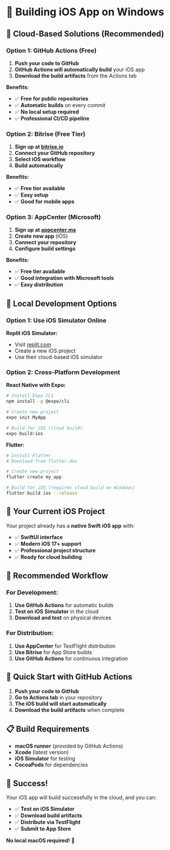 # 🍎 Building iOS App on Windows

## 🚀 **Cloud-Based Solutions (Recommended)**

### **Option 1: GitHub Actions (Free)**

1. **Push your code to GitHub**
2. **GitHub Actions will automatically build** your iOS app
3. **Download the build artifacts** from the Actions tab

**Benefits:**
- ✅ **Free for public repositories**
- ✅ **Automatic builds** on every commit
- ✅ **No local setup required**
- ✅ **Professional CI/CD pipeline**

### **Option 2: Bitrise (Free Tier)**

1. **Sign up at [bitrise.io](https://bitrise.io)**
2. **Connect your GitHub repository**
3. **Select iOS workflow**
4. **Build automatically**

**Benefits:**
- ✅ **Free tier available**
- ✅ **Easy setup**
- ✅ **Good for mobile apps**

### **Option 3: AppCenter (Microsoft)**

1. **Sign up at [appcenter.ms](https://appcenter.ms)**
2. **Create new app** (iOS)
3. **Connect your repository**
4. **Configure build settings**

**Benefits:**
- ✅ **Free tier available**
- ✅ **Good integration with Microsoft tools**
- ✅ **Easy distribution**

## 🔧 **Local Development Options**

### **Option 1: Use iOS Simulator Online**

**Replit iOS Simulator:**
- Visit [replit.com](https://replit.com)
- Create a new iOS project
- Use their cloud-based iOS simulator

### **Option 2: Cross-Platform Development**

**React Native with Expo:**
```bash
# Install Expo CLI
npm install -g @expo/cli

# Create new project
expo init MyApp

# Build for iOS (cloud build)
expo build:ios
```

**Flutter:**
```bash
# Install Flutter
# Download from flutter.dev

# Create new project
flutter create my_app

# Build for iOS (requires cloud build on Windows)
flutter build ios --release
```

## 📱 **Your Current iOS Project**

Your project already has a **native Swift iOS app** with:

- ✅ **SwiftUI interface**
- ✅ **Modern iOS 17+ support**
- ✅ **Professional project structure**
- ✅ **Ready for cloud building**

## 🎯 **Recommended Workflow**

### **For Development:**
1. **Use GitHub Actions** for automatic builds
2. **Test on iOS Simulator** in the cloud
3. **Download and test** on physical devices

### **For Distribution:**
1. **Use AppCenter** for TestFlight distribution
2. **Use Bitrise** for App Store builds
3. **Use GitHub Actions** for continuous integration

## 🚀 **Quick Start with GitHub Actions**

1. **Push your code to GitHub**
2. **Go to Actions tab** in your repository
3. **The iOS build will start automatically**
4. **Download the build artifacts** when complete

## 📋 **Build Requirements**

- **macOS runner** (provided by GitHub Actions)
- **Xcode** (latest version)
- **iOS Simulator** for testing
- **CocoaPods** for dependencies

## 🎉 **Success!**

Your iOS app will build successfully in the cloud, and you can:
- ✅ **Test on iOS Simulator**
- ✅ **Download build artifacts**
- ✅ **Distribute via TestFlight**
- ✅ **Submit to App Store**

**No local macOS required!** 🚀
